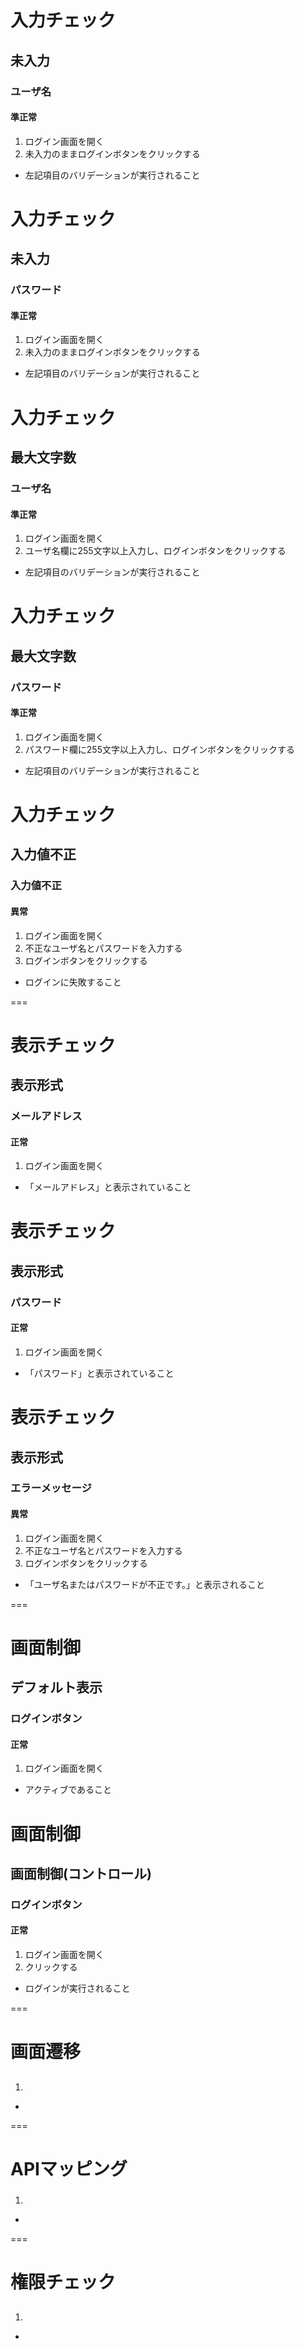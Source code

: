 # 入力チェック

## 未入力

### ユーザ名

#### 準正常

1. ログイン画面を開く
2. 未入力のままログインボタンをクリックする
- 左記項目のバリデーションが実行されること

# 入力チェック

## 未入力

### パスワード

#### 準正常

1. ログイン画面を開く
2. 未入力のままログインボタンをクリックする
- 左記項目のバリデーションが実行されること

# 入力チェック

## 最大文字数

### ユーザ名

#### 準正常

1. ログイン画面を開く
2. ユーザ名欄に255文字以上入力し、ログインボタンをクリックする
- 左記項目のバリデーションが実行されること

# 入力チェック

## 最大文字数

### パスワード

#### 準正常

1. ログイン画面を開く
2. パスワード欄に255文字以上入力し、ログインボタンをクリックする
- 左記項目のバリデーションが実行されること

# 入力チェック

## 入力値不正

### 入力値不正

#### 異常

1. ログイン画面を開く
2. 不正なユーザ名とパスワードを入力する
3. ログインボタンをクリックする
- ログインに失敗すること

===

# 表示チェック

## 表示形式

### メールアドレス

#### 正常

1. ログイン画面を開く
- 「メールアドレス」と表示されていること

# 表示チェック

## 表示形式

### パスワード

#### 正常

1. ログイン画面を開く
- 「パスワード」と表示されていること

# 表示チェック

## 表示形式

### エラーメッセージ

#### 異常

1. ログイン画面を開く
2. 不正なユーザ名とパスワードを入力する
3. ログインボタンをクリックする
- 「ユーザ名またはパスワードが不正です。」と表示されること

===

# 画面制御

## デフォルト表示

### ログインボタン

#### 正常

1. ログイン画面を開く
- アクティブであること

# 画面制御

## 画面制御(コントロール)

### ログインボタン

#### 正常

1. ログイン画面を開く
2. クリックする
- ログインが実行されること

===

# 画面遷移

## 

### 

#### 

1. 
- 

===

# APIマッピング

### 

### 

#### 

1. 
- 

===

# 権限チェック

## 

### 

#### 

1. 
- 